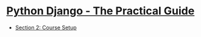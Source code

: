 # [Python Django - The Practical Guide](https://udemy.com/course/python-django-the-practical-guide/)

- [Section 2: Course Setup](Section-2-Course-Setup.md)